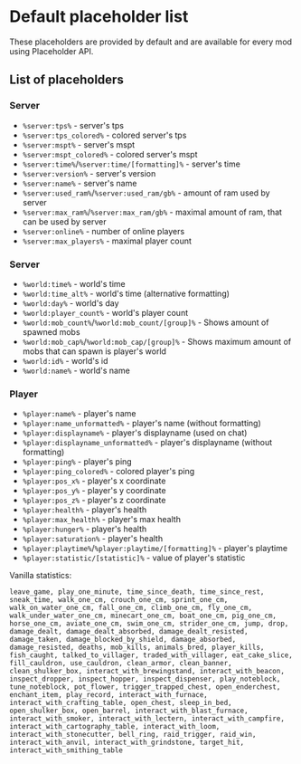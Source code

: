 # Default placeholder list
These placeholders are provided by default and are available for every mod using Placeholder API.

## List of placeholders
### Server
- `%server:tps%` - server's tps
- `%server:tps_colored%` - colored server's tps
- `%server:mspt%` - server's mspt
- `%server:mspt_colored%` - colored server's mspt
- `%server:time%`/`%server:time/[formatting]%` - server's time
- `%server:version%` - server's version
- `%server:name%` - server's name
- `%server:used_ram%`/`%server:used_ram/gb%` - amount of ram used by server
- `%server:max_ram%`/`%server:max_ram/gb%` - maximal amount of ram, that can be used by server
- `%server:online%` - number of online players
- `%server:max_players%` - maximal player count

### Server
- `%world:time%` - world's time
- `%world:time_alt%` - world's time (alternative formatting)
- `%world:day%` - world's day
- `%world:player_count%` - world's player count
- `%world:mob_count%`/`%world:mob_count/[group]%` - Shows amount of spawned mobs
- `%world:mob_cap%`/`%world:mob_cap/[group]%` - Shows maximum amount of mobs that can spawn is player's world
- `%world:id%` - world's id
- `%world:name%` - world's name

### Player
- `%player:name%` - player's name
- `%player:name_unformatted%` - player's name (without formatting)
- `%player:displayname%` - player's displayname (used on chat)
- `%player:displayname_unformatted%` - player's displayname (without formatting)
- `%player:ping%` - player's ping
- `%player:ping_colored%` - colored player's ping
- `%player:pos_x%` - player's x coordinate
- `%player:pos_y%` - player's y coordinate
- `%player:pos_z%` - player's z coordinate
- `%player:health%` - player's health
- `%player:max_health%` - player's max health
- `%player:hunger%` - player's health
- `%player:saturation%` - player's health
- `%player:playtime%`/`%player:playtime/[formatting]%` - player's playtime
- `%player:statistic/[statistic]%` - value of player's statistic

Vanilla statistics:
```
leave_game, play_one_minute, time_since_death, time_since_rest, sneak_time, walk_one_cm, crouch_one_cm, sprint_one_cm, walk_on_water_one_cm, fall_one_cm, climb_one_cm, fly_one_cm, walk_under_water_one_cm, minecart_one_cm, boat_one_cm, pig_one_cm, horse_one_cm, aviate_one_cm, swim_one_cm, strider_one_cm, jump, drop, damage_dealt, damage_dealt_absorbed, damage_dealt_resisted, damage_taken, damage_blocked_by_shield, damage_absorbed, damage_resisted, deaths, mob_kills, animals_bred, player_kills, fish_caught, talked_to_villager, traded_with_villager, eat_cake_slice, fill_cauldron, use_cauldron, clean_armor, clean_banner, clean_shulker_box, interact_with_brewingstand, interact_with_beacon, inspect_dropper, inspect_hopper, inspect_dispenser, play_noteblock, tune_noteblock, pot_flower, trigger_trapped_chest, open_enderchest, enchant_item, play_record, interact_with_furnace, interact_with_crafting_table, open_chest, sleep_in_bed, open_shulker_box, open_barrel, interact_with_blast_furnace, interact_with_smoker, interact_with_lectern, interact_with_campfire, interact_with_cartography_table, interact_with_loom, interact_with_stonecutter, bell_ring, raid_trigger, raid_win, interact_with_anvil, interact_with_grindstone, target_hit, interact_with_smithing_table
```





